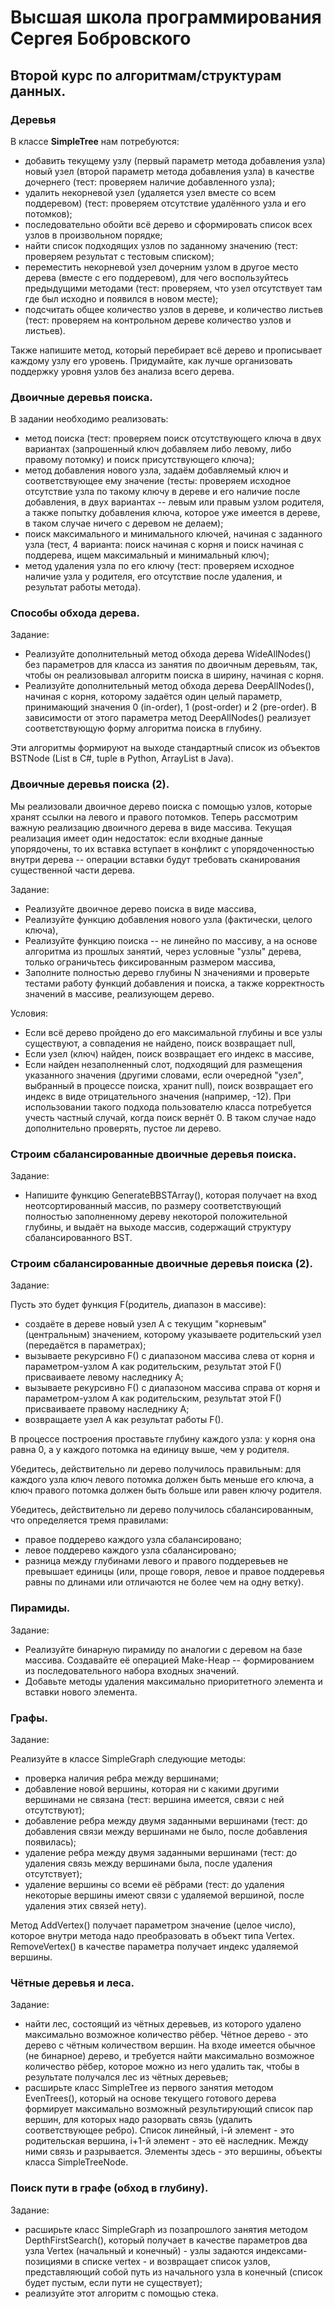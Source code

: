 # Высшая школа программирования Сергея Бобровского
##  Второй курс по алгоритмам/структурам данных.
### Деревья

В классе **SimpleTree** нам потребуются:
- добавить текущему узлу (первый параметр метода добавления узла) новый узел (второй параметр метода добавления узла) в качестве дочернего (тест: проверяем наличие добавленного узла);
- удалить некорневой узел (удаляется узел вместе со всем поддеревом) (тест: проверяем отсутствие удалённого узла и его потомков);
- последовательно обойти всё дерево и сформировать список всех узлов в произвольном порядке;
- найти список подходящих узлов по заданному значению (тест: проверяем результат с тестовым списком);
- переместить некорневой узел дочерним узлом в другое место дерева (вместе с его поддеревом), для чего воспользуйтесь предыдущими методами (тест: проверяем, что узел отсутствует там где был исходно и появился в новом месте);
- подсчитать общее количество узлов в дереве, и количество листьев (тест: проверяем на контрольном дереве количество узлов и листьев).

Также напишите метод, который перебирает всё дерево и прописывает каждому узлу его уровень.
Придумайте, как лучше организовать поддержку уровня узлов без анализа всего дерева.

### Двоичные деревья поиска.
В задании необходимо реализовать:
- метод поиска (тест: проверяем поиск отсутствующего ключа в двух вариантах (запрошенный ключ добавляем либо левому, либо правому потомку) и поиск присутствующего ключа);
- метод добавления нового узла, задаём добавляемый ключ и соответствующее ему значение (тесты: проверяем исходное отсутствие узла по такому ключу в дереве и его наличие после добавления, в двух вариантах -- левым или правым узлом родителя, а также попытку добавления ключа, которое уже имеется в дереве, в таком случае ничего с деревом не делаем);
- поиск максимального и минимального ключей, начиная с заданного узла (тест, 4 варианта: поиск начиная с корня и поиск начиная с поддерева, ищем максимальный и минимальный ключ);
- метод удаления узла по его ключу (тест: проверяем исходное наличие узла у родителя, его отсутствие после удаления, и результат работы метода).

### Способы обхода дерева.
Задание:
- Реализуйте дополнительный метод обхода дерева WideAllNodes() без параметров для класса из занятия по двоичным деревьям, так, чтобы он реализовывал алгоритм поиска в ширину, начиная с корня.
 - Реализуйте дополнительный метод обхода дерева DeepAllNodes(), начиная с корня, которому задаётся один целый параметр, принимающий значения 0 (in-order), 1 (post-order) и 2 (pre-order). В зависимости от этого параметра метод DeepAllNodes() реализует соответствующую форму алгоритма поиска в глубину.

Эти алгоритмы формируют на выходе стандартный список из объектов BSTNode (List в C#, tuple в Python, ArrayList в Java).

### Двоичные деревья поиска (2).
Мы реализовали двоичное дерево поиска с помощью узлов, которые хранят ссылки на левого и правого потомков. Теперь рассмотрим важную реализацию двоичного дерева в виде массива. Текущая реализация имеет один недостаток: если входные данные упорядочены, то их вставка вступает в конфликт с упорядоченностью внутри дерева -- операции вставки будут требовать сканирования существенной части дерева.

Задание:
- Реализуйте двоичное дерево поиска в виде массива,
- Реализуйте функцию добавления нового узла (фактически, целого ключа), 
- Реализуйте функцию поиска -- не линейно по массиву, а на основе алгоритма из прошлых занятий, через условные "узлы" дерева, только ограничьтесь фиксированным размером массива,
- Заполните полностью дерево глубины N значениями и проверьте тестами работу функций добавления и поиска, а также корректность значений в массиве, реализующем дерево.



Условия:
- Если всё дерево пройдено до его максимальной глубины и все узлы существуют, а совпадения не найдено, поиск возвращает null,
- Если узел (ключ) найден, поиск возвращает его индекс в массиве,
- Если найден незаполненный слот, подходящий для размещения указанного значения (другими словами, если очередной "узел", выбранный в процессе поиска, хранит null), поиск возвращает его индекс в виде отрицательного значения (например, -12).
При использовании такого подхода пользователю класса потребуется учесть частный случай, когда поиск вернёт 0. В таком случае надо дополнительно проверять, пустое ли дерево.

### Строим сбалансированные двоичные деревья поиска.
Задание:
- Напишите функцию GenerateBBSTArray(), которая получает на вход неотсортированный массив, по размеру соответствующий полностью заполненному дереву некоторой положительной глубины, и выдаёт на выходе массив, содержащий структуру сбалансированного BST.

### Строим сбалансированные двоичные деревья поиска (2).
Задание:

Пусть это будет функция F(родитель, диапазон в массиве):
- создаёте в дереве новый узел A с текущим "корневым" (центральным) значением, которому указываете родительский узел (передаётся в параметрах);
- вызываете рекурсивно F() с диапазоном массива слева от корня и параметром-узлом A как родительским, результат этой F() присваиваете левому наследнику A;
- вызываете рекурсивно F() с диапазоном массива справа от корня и параметром-узлом A как родительским, результат этой F() присваиваете правому наследнику A;
- возвращаете узел A как результат работы F().

В процессе построения проставьте глубину каждого узла: у корня она равна 0, а у каждого потомка на единицу выше, чем у родителя.

Убедитесь, действительно ли дерево получилось правильным: для каждого узла ключ левого потомка должен быть меньше его ключа, а ключ правого потомка должен быть больше или равен ключу родителя.

Убедитесь, действительно ли дерево получилось сбалансированным, что определяется тремя правилами:
- правое поддерево каждого узла сбалансировано;
- левое поддерево каждого узла сбалансировано;
- разница между глубинами левого и правого поддеревьев не превышает единицы (или, проще говоря, левое и правое поддеревья равны по длинами или отличаются не более чем на одну ветку).

### Пирамиды.
Задание:
- Реализуйте бинарную пирамиду по аналогии с деревом на базе массива. Создавайте её операцией Make-Heap -- формированием из последовательного набора входных значений.
- Добавьте методы удаления максимально приоритетного элемента и вставки нового элемента.

### Графы.
Задание:

Реализуйте в классе SimpleGraph следующие методы:
- проверка наличия ребра между вершинами;
- добавление новой вершины, которая ни с какими другими вершинами не связана (тест: вершина имеется, связи с ней отсутствуют);
- добавление ребра между двумя заданными вершинами (тест: до добавления связи между вершинами не было, после добавления появилась);
- удаление ребра между двумя заданными вершинами (тест: до удаления связь между вершинами была, после удаления отсутствует);
- удаление вершины со всеми её рёбрами (тест: до удаления некоторые вершины имеют связи с удаляемой вершиной, после удаления этих связей нету).

Метод AddVertex() получает параметром значение (целое число), которое внутри метода надо преобразовать в объект типа Vertex.
RemoveVertex() в качестве параметра получает индекс удаляемой вершины.

### Чётные деревья и леса.
Задание:

- найти лес, состоящий из чётных деревьев, из которого удалено максимально возможное количество рёбер. Чётное дерево - это дерево с чётным количеством вершин. На входе имеется обычное (не бинарное) дерево, и требуется найти максимально возможное количество рёбер, которое можно из него удалить так, чтобы в результате получался лес из чётных деревьев;
- расширьте класс SimpleTree из первого занятия методом EvenTrees(), который на основе текущего готового дерева формирует максимально возможный результирующий список пар вершин, для которых надо разорвать связь (удалить соответствующее ребро). Список линейный, i-й элемент - это родительская вершина, i+1-й элемент - это её наследник. Между ними связь и разрывается.
Элементы здесь - это вершины, объекты класса SimpleTreeNode.

### Поиск пути в графе (обход в глубину).
Задание:

- расширьте класс SimpleGraph из позапрошлого занятия методом DepthFirstSearch(), который получает в качестве параметров два узла Vertex (начальный и конечный) - узлы задаются индексами-позициями в списке vertex - и возвращает список узлов, представляющий собой путь из начального узла в конечный (список будет пустым, если пути не существует);
- реализуйте этот алгоритм с помощью стека.
